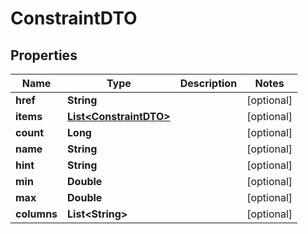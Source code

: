# ConstraintDTO

## Properties
Name | Type | Description | Notes
------------ | ------------- | ------------- | -------------
**href** | **String** |  |  [optional]
**items** | [**List&lt;ConstraintDTO&gt;**](ConstraintDTO.md) |  |  [optional]
**count** | **Long** |  |  [optional]
**name** | **String** |  |  [optional]
**hint** | **String** |  |  [optional]
**min** | **Double** |  |  [optional]
**max** | **Double** |  |  [optional]
**columns** | **List&lt;String&gt;** |  |  [optional]
